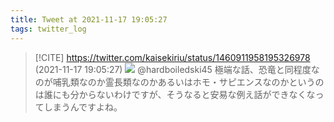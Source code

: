 ```yaml
---
title: Tweet at 2021-11-17 19:05:27
tags: twitter_log
---
```


> [!CITE] https://twitter.com/kaisekiriu/status/1460911958195326978 (2021-11-17 19:05:27)
> ![](https://twitter.com/kaisekiriu/status/1460911958195326978)
> @hardboiledski45 極端な話、恐竜と同程度なのが哺乳類なのか霊長類なのかあるいはホモ・サピエンスなのかというのは誰にも分からないわけですが、そうなると安易な例え話ができなくなってしまうんですよね。
